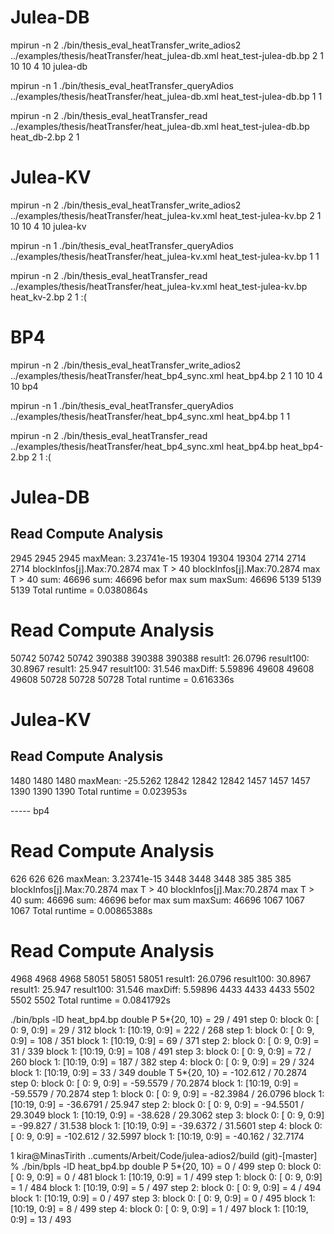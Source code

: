 # Julea-DB

mpirun -n 2 ./bin/thesis_eval_heatTransfer_write_adios2 ../examples/thesis/heatTransfer/heat_julea-db.xml heat_test-julea-db.bp 2 1 10 10 4 10 julea-db

mpirun -n 1 ./bin/thesis_eval_heatTransfer_queryAdios ../examples/thesis/heatTransfer/heat_julea-db.xml heat_test-julea-db.bp 1 1

 mpirun -n 2 ./bin/thesis_eval_heatTransfer_read ../examples/thesis/heatTransfer/heat_julea-db.xml heat_test-julea-db.bp heat_db-2.bp 2 1


# Julea-KV
mpirun -n 2 ./bin/thesis_eval_heatTransfer_write_adios2 ../examples/thesis/heatTransfer/heat_julea-kv.xml heat_test-julea-kv.bp 2 1 10 10 4 10 julea-kv

mpirun -n 1 ./bin/thesis_eval_heatTransfer_queryAdios ../examples/thesis/heatTransfer/heat_julea-kv.xml heat_test-julea-kv.bp 1 1

 mpirun -n 2 ./bin/thesis_eval_heatTransfer_read ../examples/thesis/heatTransfer/heat_julea-kv.xml heat_test-julea-kv.bp heat_kv-2.bp 2 1    :(


# BP4
mpirun -n 2 ./bin/thesis_eval_heatTransfer_write_adios2 ../examples/thesis/heatTransfer/heat_bp4_sync.xml heat_bp4.bp 2 1 10 10 4 10 bp4

mpirun -n 1 ./bin/thesis_eval_heatTransfer_queryAdios ../examples/thesis/heatTransfer/heat_bp4_sync.xml heat_bp4.bp 1 1

 mpirun -n 2 ./bin/thesis_eval_heatTransfer_read ../examples/thesis/heatTransfer/heat_bp4_sync.xml heat_bp4.bp heat_bp4-2.bp 2 1    :(












# Julea-DB

## Read 	 Compute 	 Analysis
2945 	 2945 	 2945
maxMean: 3.23741e-15
19304 	 19304 	 19304
2714 	 2714 	 2714
blockInfos[j].Max:70.2874
max T > 40 
blockInfos[j].Max:70.2874
max T > 40 
sum: 46696
sum: 46696
befor max sum 
maxSum: 46696
5139 	 5139 	 5139
Total runtime = 0.0380864s

# Read 	 Compute 	 Analysis
50742 	 50742 	 50742
390388 	 390388 	 390388
result1: 26.0796
result100: 30.8967
result1: 25.947
result100: 31.546
maxDiff: 5.59896
49608 	 49608 	 49608
50728 	 50728 	 50728
Total runtime = 0.616336s





# Julea-KV

## Read 	 Compute 	 Analysis
1480 	 1480 	 1480
maxMean: -25.5262
12842 	 12842 	 12842
1457 	 1457 	 1457
1390 	 1390 	 1390
Total runtime = 0.023953s


----- bp4
# Read 	 Compute 	 Analysis
626 	 626 	 626
maxMean: 3.23741e-15
3448 	 3448 	 3448
385 	 385 	 385
blockInfos[j].Max:70.2874
max T > 40 
blockInfos[j].Max:70.2874
max T > 40 
sum: 46696
sum: 46696
befor max sum 
maxSum: 46696
1067 	 1067 	 1067
Total runtime = 0.00865388s

# Read 	 Compute 	 Analysis
4968 	 4968 	 4968
58051 	 58051 	 58051
result1: 26.0796
result100: 30.8967
result1: 25.947
result100: 31.546
maxDiff: 5.59896
4433 	 4433 	 4433
5502 	 5502 	 5502
Total runtime = 0.0841792s



./bin/bpls -lD heat_bp4.bp
  double   P     5*{20, 10} = 29 / 491
        step 0: 
          block 0: [ 0: 9, 0:9] = 29 / 312
          block 1: [10:19, 0:9] = 222 / 268
        step 1: 
          block 0: [ 0: 9, 0:9] = 108 / 351
          block 1: [10:19, 0:9] = 69 / 371
        step 2: 
          block 0: [ 0: 9, 0:9] = 31 / 339
          block 1: [10:19, 0:9] = 108 / 491
        step 3: 
          block 0: [ 0: 9, 0:9] = 72 / 260
          block 1: [10:19, 0:9] = 187 / 382
        step 4: 
          block 0: [ 0: 9, 0:9] = 29 / 324
          block 1: [10:19, 0:9] = 33 / 349
  double   T     5*{20, 10} = -102.612 / 70.2874
        step 0: 
          block 0: [ 0: 9, 0:9] = -59.5579 / 70.2874
          block 1: [10:19, 0:9] = -59.5579 / 70.2874
        step 1: 
          block 0: [ 0: 9, 0:9] = -82.3984 / 26.0796
          block 1: [10:19, 0:9] = -36.6791 / 25.947
        step 2: 
          block 0: [ 0: 9, 0:9] = -94.5501 / 29.3049
          block 1: [10:19, 0:9] = -38.628 / 29.3062
        step 3: 
          block 0: [ 0: 9, 0:9] = -99.827 / 31.538
          block 1: [10:19, 0:9] = -39.6372 / 31.5601
        step 4: 
          block 0: [ 0: 9, 0:9] = -102.612 / 32.5997
          block 1: [10:19, 0:9] = -40.162 / 32.7174


1 kira@MinasTirith ..cuments/Arbeit/Code/julea-adios2/build (git)-[master] % ./bin/bpls -lD heat_bp4.bp
  double   P     5*{20, 10} = 0 / 499
        step 0: 
          block 0: [ 0: 9, 0:9] = 0 / 481
          block 1: [10:19, 0:9] = 1 / 499
        step 1: 
          block 0: [ 0: 9, 0:9] = 1 / 484
          block 1: [10:19, 0:9] = 5 / 497
        step 2: 
          block 0: [ 0: 9, 0:9] = 4 / 494
          block 1: [10:19, 0:9] = 0 / 497
        step 3: 
          block 0: [ 0: 9, 0:9] = 0 / 495
          block 1: [10:19, 0:9] = 8 / 499
        step 4: 
          block 0: [ 0: 9, 0:9] = 1 / 497
          block 1: [10:19, 0:9] = 13 / 493
